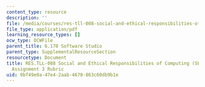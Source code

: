 ```yaml
---
content_type: resource
description: ''
file: /media/courses/res-tll-008-social-and-ethical-responsibilities-of-computing-serc-fall-2021/9bf49e0a47e42aab4670863c60db9b1e_MITRESTLL-008F21-6170hw3rubric.pdf
file_type: application/pdf
learning_resource_types: []
ocw_type: OCWFile
parent_title: 6.170 Software Studio
parent_type: SupplementalResourceSection
resourcetype: Document
title: RES.TLL-008 Social and Ethical Responsibilities of Computing (SERC), 6.170
  Assignment 3 Rubric
uid: 9bf49e0a-47e4-2aab-4670-863c60db9b1e
---
```

